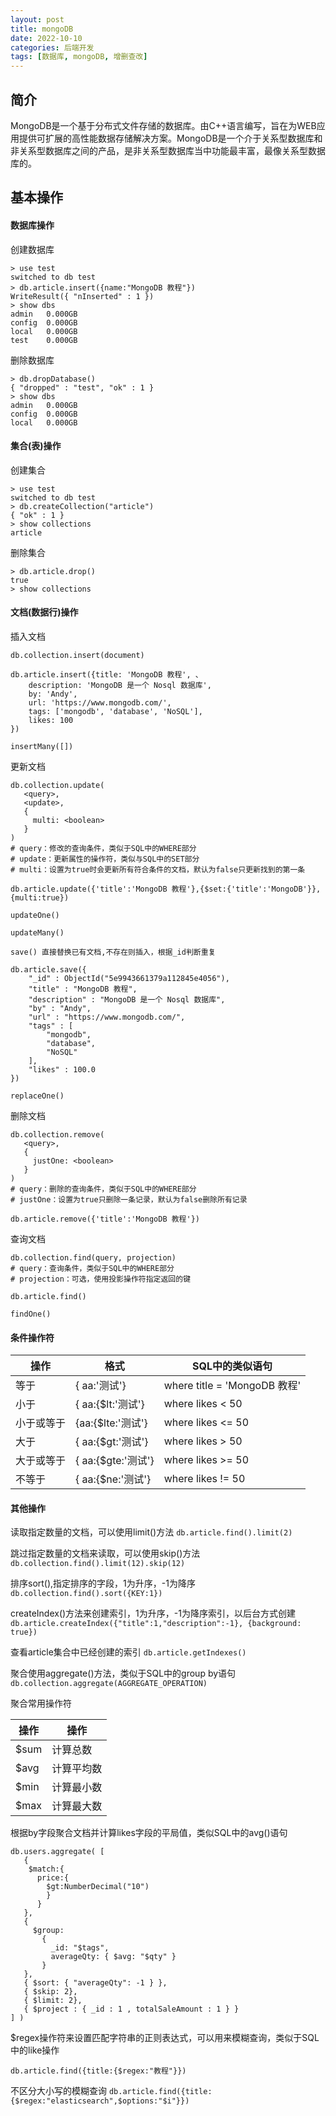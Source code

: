 ```yaml
---
layout: post
title: mongoDB
date: 2022-10-10
categories: 后端开发
tags: [数据库, mongoDB, 增删查改]
---
```


## 简介

MongoDB是一个基于分布式文件存储的数据库。由C++语言编写，旨在为WEB应用提供可扩展的高性能数据存储解决方案。MongoDB是一个介于关系型数据库和非关系型数据库之间的产品，是非关系型数据库当中功能最丰富，最像关系型数据库的。

## 基本操作

#### 数据库操作

创建数据库
```
> use test
switched to db test
> db.article.insert({name:"MongoDB 教程"})
WriteResult({ "nInserted" : 1 })
> show dbs
admin   0.000GB
config  0.000GB
local   0.000GB
test    0.000GB
```

删除数据库
```
> db.dropDatabase()
{ "dropped" : "test", "ok" : 1 }
> show dbs
admin   0.000GB
config  0.000GB
local   0.000GB
```

#### 集合(表)操作

创建集合
```
> use test
switched to db test
> db.createCollection("article")
{ "ok" : 1 }
> show collections
article
```

删除集合
```
> db.article.drop()
true
> show collections
```

#### 文档(数据行)操作

插入文档
```
db.collection.insert(document)

db.article.insert({title: 'MongoDB 教程', 、
    description: 'MongoDB 是一个 Nosql 数据库',
    by: 'Andy',
    url: 'https://www.mongodb.com/',
    tags: ['mongodb', 'database', 'NoSQL'],
    likes: 100
})

insertMany([])
```

更新文档
```
db.collection.update(
   <query>,
   <update>,
   {
     multi: <boolean>
   }
)
# query：修改的查询条件，类似于SQL中的WHERE部分
# update：更新属性的操作符，类似与SQL中的SET部分
# multi：设置为true时会更新所有符合条件的文档，默认为false只更新找到的第一条

db.article.update({'title':'MongoDB 教程'},{$set:{'title':'MongoDB'}},{multi:true})

updateOne()

updateMany()

save() 直接替换已有文档,不存在则插入，根据_id判断重复

db.article.save({
    "_id" : ObjectId("5e9943661379a112845e4056"),
    "title" : "MongoDB 教程",
    "description" : "MongoDB 是一个 Nosql 数据库",
    "by" : "Andy",
    "url" : "https://www.mongodb.com/",
    "tags" : [
        "mongodb",
        "database",
        "NoSQL"
    ],
    "likes" : 100.0
})

replaceOne()
```

删除文档
```
db.collection.remove(
   <query>,
   {
     justOne: <boolean>
   }
)
# query：删除的查询条件，类似于SQL中的WHERE部分
# justOne：设置为true只删除一条记录，默认为false删除所有记录

db.article.remove({'title':'MongoDB 教程'})
```

查询文档
```
db.collection.find(query, projection)
# query：查询条件，类似于SQL中的WHERE部分
# projection：可选，使用投影操作符指定返回的键

db.article.find()

findOne()
```

#### 条件操作符

| 操作 |	格式 | SQL中的类似语句 |
| -- | -- | -- |
| 等于 | { aa:'测试'} | where title = 'MongoDB 教程' |
| 小于 | { aa:{$lt:'测试'} | where likes < 50 |
| 小于或等于 | {aa:{$lte:'测试'} | where likes <= 50 |
| 大于 | { aa:{$gt:'测试'} | where likes > 50 |
| 大于或等于 | { aa:{$gte:'测试'} | where likes >= 50 |
| 不等于 | { aa:{$ne:'测试'} | where likes != 50 |

#### 其他操作

读取指定数量的文档，可以使用limit()方法
`db.article.find().limit(2)`

跳过指定数量的文档来读取，可以使用skip()方法
`db.collection.find().limit(12).skip(12)`

排序sort(),指定排序的字段，1为升序，-1为降序
`db.collection.find().sort({KEY:1})`

createIndex()方法来创建索引，1为升序，-1为降序索引，以后台方式创建
`db.article.createIndex({"title":1,"description":-1}, {background: true})`

查看article集合中已经创建的索引
`db.article.getIndexes()`

聚合使用aggregate()方法，类似于SQL中的group by语句
`db.collection.aggregate(AGGREGATE_OPERATION)`

聚合常用操作符

| 操作 | 操作 |
| -- | -- |
| $sum | 计算总数 |
| $avg | 计算平均数 |
| $min | 计算最小数 |
| $max | 计算最大数 |

根据by字段聚合文档并计算likes字段的平局值，类似SQL中的avg()语句
```
db.users.aggregate( [
   {
    $match:{
      price:{
        $gt:NumberDecimal("10")
        }
      }
   },
   {
     $group:
       {
         _id: "$tags",
         averageQty: { $avg: "$qty" }
       }
   },
   { $sort: { "averageQty": -1 } },
   { $skip: 2},
   { $limit: 2},
   { $project : { _id : 1 , totalSaleAmount : 1 } }
] )
```

$regex操作符来设置匹配字符串的正则表达式，可以用来模糊查询，类似于SQL中的like操作

`db.article.find({title:{$regex:"教程"}})`

不区分大小写的模糊查询
`db.article.find({title:{$regex:"elasticsearch",$options:"$i"}})`
